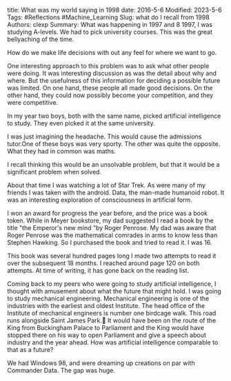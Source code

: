 title: What was my world saying in 1998
date: 2016-5-6
Modified: 2023-5-6
Tags: #Reflections  #Machine_Learning
Slug: what do I recall from 1998
Authors: clexp
Summary: What was happening in 1997 and 8
1997,  I was studying A-levels. We had to pick university courses. This was the great bellyaching of the time.

How do we make life decisions with out any feel for where we want to go.

One interesting approach to this problem was to ask what other people were doing. It was interesting discussion as was the detail about why and where. But the usefulness of this information for deciding a possible future was limited. On one hand, these people all made good decisions. On the other hand, they could now possibly become your competition, and they were competitive.

In my year two boys, both with the same name, picked artificial intelligence to study. They even picked it at the same university.

I was just imagining the headache. This would cause the admissions tutor.One of these boys was very sporty. The other was quite the opposite. What they had in common was maths.

I recall thinking this would be an unsolvable problem, but that it would be a significant problem when solved.

About that time I was watching a lot of Star Trek. As were many of my friends I was taken with the android. Data, the man-made humanoid robot. It was an interesting exploration of consciousness in artificial form.

I won an award for progress the year before, and the price was a book token. While in Meyer bookstore, my dad suggested I read a book by the title "the Emperor's new mind "by Roger Penrose. My dad was aware that Roger Penrose was the mathematical comrades in arms to know less than Stephen Hawking. So I purchased the book and tried to read it. I was 16.

This book was several hundred pages long I made two attempts to read it over the subsequent 18 months. I reached around page 120 on both attempts. At time of writing, it has gone back on the reading list.

Coming back to my peers who were going to study artificial intelligence, I thought with amusement about what the future that might hold. I was going to study mechanical engineering. Mechanical engineering is one of the industries with the earliest and oldest Institute. The head office of the Institute of mechanical engineers is number one birdcage walk. This road runs alongside Saint James Park. It would have been on the route of the King from Buckingham Palace to Parliament and the King would have stopped there on his way to open Parliament and give a speech about industry and the year ahead. How was artificial intelligence comparable to that as a future?

We had Windows 98, and were dreaming up creations on par with Commander Data.  The gap was huge.  
